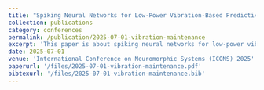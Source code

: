 ```yaml
---
title: "Spiking Neural Networks for Low-Power Vibration-Based Predictive Maintenance"
collection: publications
category: conferences
permalink: /publication/2025-07-01-vibration-maintenance
excerpt: 'This paper is about spiking neural networks for low-power vibration-based predictive maintenance.'
date: 2025-07-01
venue: 'International Conference on Neuromorphic Systems (ICONS) 2025'
paperurl: '/files/2025-07-01-vibration-maintenance.pdf'
bibtexurl: '/files/2025-07-01-vibration-maintenance.bib'
---
```

